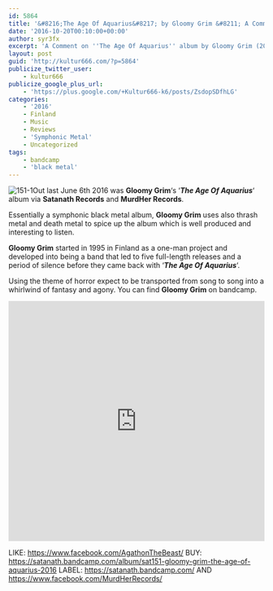 ```yaml
---
id: 5864
title: '&#8216;The Age Of Aquarius&#8217; by Gloomy Grim &#8211; A Comment'
date: '2016-10-20T00:10:00+00:00'
author: syr3fx
excerpt: 'A Comment on ''The Age Of Aquarius'' album by Gloomy Grim (2016).'
layout: post
guid: 'http://kultur666.com/?p=5864'
publicize_twitter_user:
    - kultur666
publicize_google_plus_url:
    - 'https://plus.google.com/+Kultur666-k6/posts/ZsdopSDfhLG'
categories:
    - '2016'
    - Finland
    - Music
    - Reviews
    - 'Symphonic Metal'
    - Uncategorized
tags:
    - bandcamp
    - 'black metal'
---
```


![151-1](http://localhost:8080/wp-content/uploads/2016/10/151-1.jpg)Out last June 6th 2016 was **Gloomy Grim**‘s ‘***The Age Of Aquarius***‘ album via **Satanath Records** and **MurdHer Records**.

Essentially a symphonic black metal album, **Gloomy Grim** uses also thrash metal and death metal to spice up the album which is well produced and interesting to listen.

**Gloomy Grim** started in 1995 in Finland as a one-man project and developed into being a band that led to five full-length releases and a period of silence before they came back with ‘***The Age Of Aquarius***‘.

Using the theme of horror expect to be transported from song to song into a whirlwind of fantasy and agony. You can find **Gloomy Grim** on bandcamp.

<iframe style="border: 0; width: 100%; height: 472px;" src="https://bandcamp.com/EmbeddedPlayer/album=3850035834/size=large/bgcol=333333/linkcol=e99708/tracklist=false/transparent=true/" seamless></iframe>

LIKE: <https://www.facebook.com/AgathonTheBeast/>
BUY: <https://satanath.bandcamp.com/album/sat151-gloomy-grim-the-age-of-aquarius-2016>
LABEL: <https://satanath.bandcamp.com/> AND <https://www.facebook.com/MurdHerRecords/>